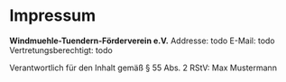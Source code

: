 # Impressum

**Windmuehle-Tuendern-Förderverein e.V.**
Addresse: todo
E-Mail: todo
Vertretungsberechtigt: todo

Verantwortlich für den Inhalt gemäß § 55 Abs. 2 RStV: Max Mustermann
